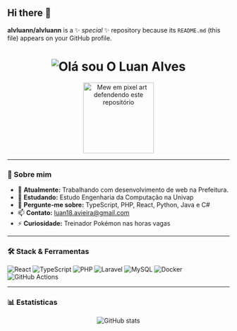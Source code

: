 ## Hi there 👋


**alvluann/alvluann** is a ✨ _special_ ✨ repository because its `README.md` (this file) appears on your GitHub profile.

<h1 align="center">
  <img
    src="https://readme-typing-svg.demolab.com?font=Fira+Code&weight=700&size=28&duration=3000&pause=800&color=33FFEB&center=true&vCenter=true&repeat=true&width=435&height=45&lines=Olá,+eu+sou+Luan+Alves!;Full‑Stack+Developer.;Bem‑vindo+ao+meu+GitHub."
    alt="Olá sou O Luan Alves "
  />
</h1>

<p align="center">
  <img src="https://media.tenor.com/8PlnT9rtCScAAAAj/mew-pokemon.gif"
       width="160"
       alt="Mew em pixel art defendendo este repositório">
</p>

---

### 🚀 Sobre mim
- 🔭 **Atualmente:** Trabalhando com desenvolvimento de web na Prefeitura. 
- 🌱 **Estudando:** Estudo Engenharia da Computação na Univap  
- 💬 **Pergunte‑me sobre:** TypeScript, PHP, React, Python, Java e C# 
- 📫 **Contato:** luan18.avieira@gmail.com  
- ⚡ **Curiosidade:** Treinador Pokémon nas horas vagas  

---

### 🛠️ Stack & Ferramentas
![React](https://img.shields.io/badge/-React-20232A?style=flat&logo=react)
![TypeScript](https://img.shields.io/badge/-TypeScript-3178C6?style=flat&logo=typescript&logoColor=white)
![PHP](https://img.shields.io/badge/-PHP-777BB4?style=flat&logo=php&logoColor=white)
![Laravel](https://img.shields.io/badge/-Laravel-FF2D20?style=flat&logo=laravel&logoColor=white)
![MySQL](https://img.shields.io/badge/-MySQL-4479A1?style=flat&logo=mysql&logoColor=white)
![Docker](https://img.shields.io/badge/-Docker-2496ED?style=flat&logo=docker&logoColor=white)
![GitHub Actions](https://img.shields.io/badge/-GitHub%20Actions-2088FF?style=flat&logo=github-actions&logoColor=white)

---

### 📊 Estatísticas
<p align="center">
  <img src="https://github-readme-stats.vercel.app/api?username=alvluann&show_icons=true&theme=default"
       alt="GitHub stats">
</p>


